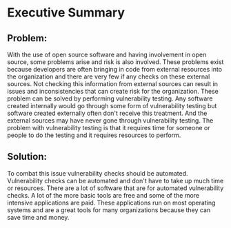 # Executive Summary

## Problem:

With the use of open source software and having involvement in open source, some problems arise and risk is also involved. These problems exist because developers are often bringing in code from external resources into the organization and there are very few if any checks on these external sources. Not checking this information from external sources can result in issues and inconsistencies that can create risk for the organization. These problem can be solved by performing vulnerability testing. Any software created internally would go through some form of vulnerability testing but software created externally often don't receive this treatment. And the external sources may have never gone through vulnerability testing. The problem with vulnerability testing is that it requires time for someone or people to do the testing and it requires resources to perform.   


## Solution: 

To combat this issue vulnerability checks should be automated. Vulnerability checks can be automated and don't have to take up much time or resources. There are a lot of software that are for automated vulnerability checks. A lot of the more basic tools are free and some of the more intensive applications are paid. These applications run on most operating systems and are a great tools for many organizations because they can save time and money.

